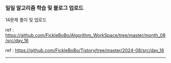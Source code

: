 ### 일일 알고리즘 학습 및 블로그 업로드

14문제 풀이 및 업로드

ref : https://github.com/FickleBoBo/Algorithm_WorkSpace/tree/master/month_08/src/day_16

ref : https://github.com/FickleBoBo/Tistory/tree/master/2024-08/src/day_16

---
